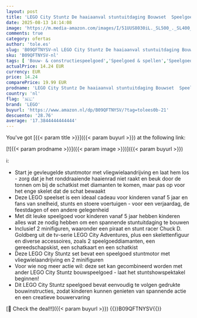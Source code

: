 ```yaml
---
layout: post
title: 'LEGO City Stuntz De haaiaanval stuntuitdaging Bouwset  Speelgoed voor Kinderen vanaf 5 Jaar  met Motor met Vliegwielaandrijving en een Racer  Cadeau voor Jongens en Meisjes 60342'
date: 2025-08-13 14:14:08
image: 'https://m.media-amazon.com/images/I/51UUS8030iL._SL500_._SL400_.jpg'
comments: true
category: ofertas
author: 'tole.es'
slug: 'B09QFTNYSV-nl LEGO City Stuntz De haaiaanval stuntuitdaging Bouwset...'
sku: 'B09QFTNYSV-nl'
tags: [ 'Bouw- & constructiespeelgoed','Speelgoed & spellen','Speelgoedbouwsets','lego','🇳🇱', ]
actualPrice: 14.24 EUR
currency: EUR
price: 14.24
comparePrice: 19.99 EUR
prodname: 'LEGO City Stuntz De haaiaanval stuntuitdaging Bouwset  Speelgoed voor Kinderen vanaf 5 Jaar  met Motor met Vliegwielaandrijving en een Racer  Cadeau voor Jongens en Meisjes 60342'
country: 'nl'
flag: '🇳🇱'
brand: 'LEGO'
buyurl: 'https://www.amazon.nl/dp/B09QFTNYSV/?tag=tolees0b-21'
descuento: '28.76'
average: '17.3844444444444'
---
```


You've got [{{< param title >}}]({{< param buyurl >}}) at the following link:

[![{{< param prodname >}}]({{< param image >}})]({{< param buyurl >}})

ℹ️:

- Start je gevleugelde stuntmotor met vliegwielaandrijving en laat hem los - zorg dat je het ronddraaiende haaienrad niet raakt en beuk door de tonnen om bij de schatkist met diamanten te komen, maar pas op voor het enge skelet dat de schat bewaakt
- Deze LEGO speelset is een ideaal cadeau voor kinderen vanaf 5 jaar en fans van snelheid, stunts en stoere voertuigen - voor een verjaardag, de feestdagen of een andere gelegenheid
- Met dit leuke speelgoed voor kinderen vanaf 5 jaar hebben kinderen alles wat ze nodig hebben om een spannende stuntuitdaging te bouwen
- Inclusief 2 minifiguren, waaronder een piraat en stunt racer Chuck D. Goldberg uit de tv-serie LEGO City Adventures, plus een skelettenfiguur en diverse accessoires, zoals 2 speelgoeddiamanten, een gereedschapskist, een schatkaart en een schatkist
- Deze LEGO City Stuntz set bevat een speelgoed stuntmotor met vliegwielaandrijving en 2 minifiguren
- Voor wie nog meer actie wil: deze set kan gecombineerd worden met ander LEGO City Stuntz bouwspeelgoed - laat het stuntshowspektakel beginnen!
- Dit LEGO City Stuntz speelgoed bevat eenvoudig te volgen gedrukte bouwinstructies, zodat kinderen kunnen genieten van spannende actie en een creatieve bouwervaring

[🛒 Check the deal!!]({{< param buyurl >}})
{{<world>}}B09QFTNYSV{{</world>}}
